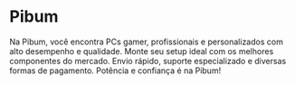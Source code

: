 # Pibum
Na Pibum, você encontra PCs gamer, profissionais e personalizados com alto desempenho e qualidade. Monte seu setup ideal com os melhores componentes do mercado. Envio rápido, suporte especializado e diversas formas de pagamento. Potência e confiança é na Pibum!
